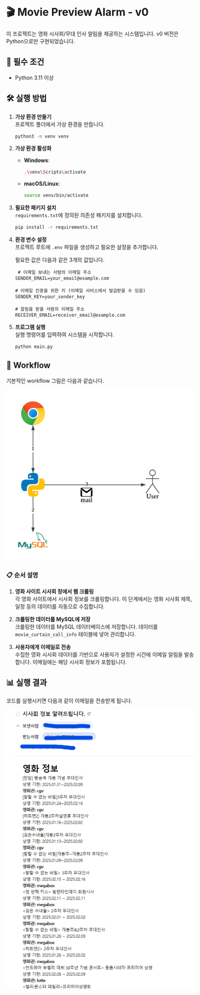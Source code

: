 # 🎬 Movie Preview Alarm - v0

이 프로젝트는 영화 시사회/무대 인사 알림을 제공하는 시스템입니다. v0 버전은 Python으로만 구현되었습니다.

## 🔧 필수 조건

- Python 3.11 이상

## 🛠️ 실행 방법

1. **가상 환경 만들기**  
   프로젝트 폴더에서 가상 환경을 만듭니다.

   ```bash
   python3 -m venv venv
   ```

2. **가상 환경 활성화**  
   - **Windows**:
     ```bash
     .\venv\Scripts\activate
     ```
   - **macOS/Linux**:
     ```bash
     source venv/bin/activate
     ```

3. **필요한 패키지 설치**  
   `requirements.txt`에 정의된 의존성 패키지를 설치합니다.

   ```bash
   pip install -r requirements.txt
   ```

4. **환경 변수 설정**  
   프로젝트 루트에 `.env` 파일을 생성하고 필요한 설정을 추가합니다. 
 
    필요한 값은 다음과 같은 3개의 값입니다.

   ```env
    # 이메일 보내는 사람의 이메일 주소
   SENDER_EMAIL=your_email@example.com

   # 이메일 인증을 위한 키 (이메일 서비스에서 발급받을 수 있음)
   SENDER_KEY=your_sender_key
   
   # 알림을 받을 사람의 이메일 주소
   RECEIVER_EMAIL=receiver_email@example.com
   ```

5. **프로그램 실행**  
   실행 명령어를 입력하여 시스템을 시작합니다.

   ```bash
   python main.py
   ```

## 🔄 Workflow
기본적인 workflow 그림은 다음과 같습니다.

<p align="center">
  <img src="../assets/v0/workflow.png" alt="Workflow Diagram" />
</p>

### 📋 순서 설명

1. **영화 사이트 시사회 창에서 웹 크롤링**  
   각 영화 사이트에서 시사회 정보를 크롤링합니다. 이 단계에서는 영화 시사회 제목, 일정 등의 데이터를 자동으로 수집합니다.


2. **크롤링한 데이터를 MySQL에 저장**  
   크롤링한 데이터를 MySQL 데이터베이스에 저장합니다. 데이터를 `movie_curtain_call_info` 테이블에 넣어 관리합니다.


3. **사용자에게 이메일로 전송**  
   수집한 영화 시사회 데이터를 기반으로 사용자가 설정한 시간에 이메일 알림을 발송합니다. 이메일에는 해당 시사회 정보가 포함됩니다.


## 📊 실행 결과

코드를 실행시키면 다음과 같이 이메일을 전송받게 됩니다.

<p align="center">
  <img src="../assets/v0/email.png" alt="Workflow Diagram" />
</p>